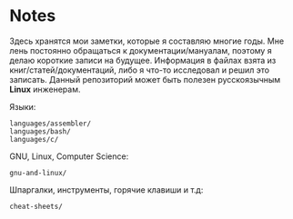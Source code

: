 # Notes
Здесь хранятся мои заметки, которые я составляю многие годы.
Мне лень постоянно обращаться к документации/мануалам, поэтому я делаю короткие записи на будущее.
Информация в файлах взята из книг/статей/документаций, либо я что-то исследовал и решил это записать.
Данный репозиторий может быть полезен русскоязычным **Linux** инженерам.

Языки:
```
languages/assembler/
languages/bash/
languages/c/
```

GNU, Linux, Computer Science:
```
gnu-and-linux/
```

Шпаргалки, инструменты, горячие клавиши и т.д:
```
cheat-sheets/
```
